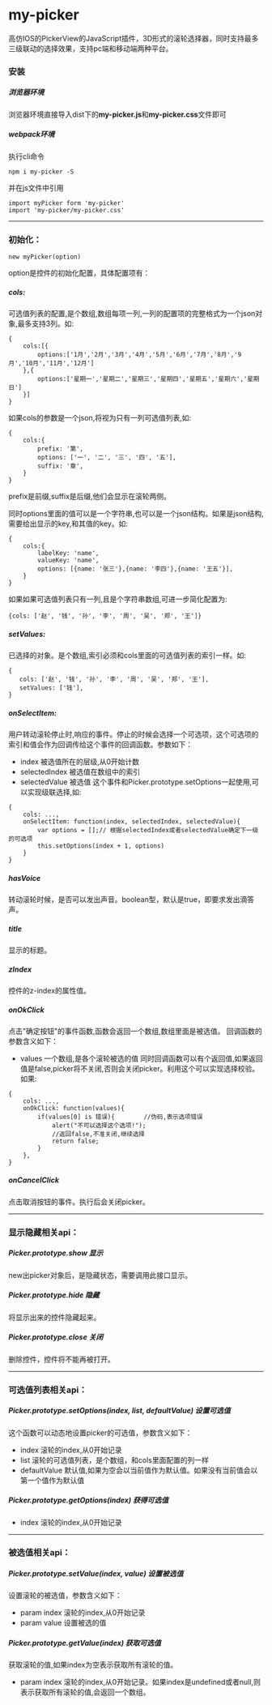 # my-picker
高仿IOS的PickerView的JavaScript插件，3D形式的滚轮选择器，同时支持最多三级联动的选择效果，支持pc端和移动端两种平台。

### 安装
##### 浏览器环境
浏览器环境直接导入dist下的**my-picker.js**和**my-picker.css**文件即可

##### webpack环境
执行cli命令
```
npm i my-picker -S
```

并在js文件中引用
```
import myPicker form 'my-picker'
import 'my-picker/my-picker.css'
```
---
### 初始化：
```
new myPicker(option)
```
option是控件的初始化配置，具体配置项有：
##### cols:
可选值列表的配置,是个数组,数组每项一列,一列的配置项的完整格式为一个json对象,最多支持3列。如:
```
{
    cols:[{
        options:['1月','2月','3月','4月','5月','6月','7月','8月','9月','10月','11月','12月']
    },{
        options:['星期一','星期二','星期三','星期四','星期五','星期六','星期日']
    }]
}
```
如果cols的参数是一个json,将视为只有一列可选值列表,如:
```
{
    cols:{
        prefix: '第',
        options: ['一', '二', '三', '四', '五'],
        suffix: '章',
    }
}
```
prefix是前缀,suffix是后缀,他们会显示在滚轮两侧。

同时options里面的值可以是一个字符串,也可以是一个json结构。如果是json结构,需要给出显示的key,和其值的key。如:
```
{
    cols:{
        labelKey: 'name',
        valueKey: 'name',
        options: [{name: '张三'},{name: '李四'},{name: '王五'}],
    }
}
```

如果如果可选值列表只有一列,且是个字符串数组,可进一步简化配置为:
```
{cols: ['赵', '钱', '孙', '李', '周', '吴', '郑', '王']}
```

##### setValues:
已选择的对象。是个数组,索引必须和cols里面的可选值列表的索引一样。如:
```
{
   cols: ['赵', '钱', '孙', '李', '周', '吴', '郑', '王'],
   setValues: ['钱'],
}
```

##### onSelectItem:
用户转动滚轮停止时,响应的事件。停止的时候会选择一个可选项，这个可选项的索引和值会作为回调传给这个事件的回调函数。参数如下：
 * index				被选值所在的层级,从0开始计数
 * selectedIndex		被选值在数组中的索引
 * selectedValue		被选值
这个事件和Picker.prototype.setOptions一起使用,可以实现级联选择,如:
```
{
    cols: ...,
    onSelectItem: function(index, selectedIndex, selectedValue){
        var options = [];// 根据selectedIndex或者selectedValue确定下一级的可选项
        this.setOptions(index + 1, options)
    }
}
```

##### hasVoice
转动滚轮时候，是否可以发出声音。boolean型，默认是true，即要求发出滴答声。

##### title
显示的标题。

##### zIndex
控件的z-index的属性值。

##### onOkClick
点击"确定按钮"的事件函数,函数会返回一个数组,数组里面是被选值。
回调函数的参数含义如下：
*  values            一个数组,是各个滚轮被选的值
同时回调函数可以有个返回值,如果返回值是false,picker将不关闭,否则会关闭picker。利用这个可以实现选择校验。如果:
```
{
    cols: ...,
    onOkClick: function(values){
        if(values[0] is 错误){        //伪码,表示选项错误
            alert("不可以选择这个选项!");
            //返回false,不准关闭,继续选择
            return false;
        }
    },
}
```

##### onCancelClick
点击取消按钮的事件。执行后会关闭picker。

-------
### 显示隐藏相关api：
##### Picker.prototype.show 显示
new出picker对象后，是隐藏状态，需要调用此接口显示。

##### Picker.prototype.hide 隐藏
将显示出来的控件隐藏起来。

##### Picker.prototype.close 关闭
删除控件，控件将不能再被打开。

-------
### 可选值列表相关api：
##### Picker.prototype.setOptions(index, list, defaultValue) 设置可选值
这个函数可以动态地设置picker的可选值，参数含义如下：
*  index             滚轮的index,从0开始记录
*  list              滚轮的可选值列表，是个数组，和cols里面配置的列一样
*  defaultValue      默认值,如果为空会以当前值作为默认值。如果没有当前值会以第一个值作为默认值

##### Picker.prototype.getOptions(index) 获得可选值
*  index             滚轮的index,从0开始记录

-----
### 被选值相关api：
##### Picker.prototype.setValue(index, value) 设置被选值
设置滚轮的被选值，参数含义如下：
*  param index             滚轮的index,从0开始记录
*  param value             设置被选的值

##### Picker.prototype.getValue(index) 获取可选值
获取滚轮的值,如果index为空表示获取所有滚轮的值。
*  param index             滚轮的index,从0开始记录。如果index是undefined或者null,则表示获取所有滚轮的值,会返回一个数组。
